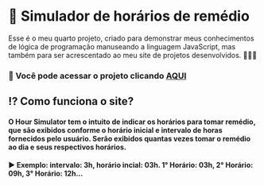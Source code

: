 # 💊​ Simulador de horários de remédio

Esse é o meu quarto projeto, criado para demonstrar meus conhecimentos de lógica de programação manuseando a linguagem JavaScript, mas também para ser acrescentado ao meu site de projetos desenvolvidos. 👩‍💻🧠<br>

### 📌  Você pode acessar o projeto clicando <a href= "https://hoursimulator.vercel.app/"> AQUI </a><br> 
<!-- #### - ou dar uma olhadinha nos gifs do projeto, ao final do readme. <3 -->

## ⁉ Como funciona o site?
#### O Hour Simulator tem o intuito de indicar os horários para tomar remédio, que são exibidos conforme o horário inicial e intervalo de horas fornecidos pelo usuário. Serão exibidos quantas vezes tomar o remédio ao dia e seus respectivos horários.<br>
#### ▶ Exemplo: intervalo: 3h, horário incial: 03h. 1° Horário: 03h, 2° Horário: 09h, 3° Horário: 12h...

<!-- ## ​👩‍💻​ Desenvolvimento

Para desenvolver o projeto, foram utilizadas apenas as tecnologias HTML, CSS e JavaScript. As bibliotecas ScrollRevealJS e FontAwesome também foram manuseados durante o desenvolvimento. Foram aplicados conhecimentos prévios de responsividade, usufruindo do recurso Media Query. 

Dentro do portifólio na seção "Projetos" se encontra o meu primeiro projeto, você pode obter o código fonte <a href="https://github.com/devanarodrigues/DC"> aqui. </a>

## 💢 Demonstração
#### - Topo da página
![](assets/images/gif/menu.gif)<br>
#### - Animação principal
![](assets/images/gif/main-animation.gif)<br>
#### - Sobre mim, experiência e habilidades
![](assets/images/gif/reveal.gif)<br>
#### - Projetos -->

